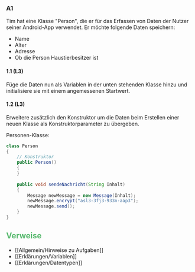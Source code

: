 ### A1
Tim hat eine Klasse "Person", die er für das Erfassen von Daten der Nutzer seiner Android-App verwendet. Er möchte folgende Daten speichern:
+ Name
+ Alter
+ Adresse
+ Ob die Person Haustierbesitzer ist
#### 1.1 (L3)
Füge die Daten nun als Variablen in der unten stehenden Klasse hinzu und initialisiere sie mit einem angemessenen Startwert.
#### 1.2 (L3)
Erweitere zusätzlich den Konstruktor um die Daten beim Erstellen einer neuen Klasse als Konstruktorparameter zu übergeben.

Personen-Klasse:
```Java
class Person
{
	// Konstruktor
	public Person()
	{
	}
	
	public void sendeNachricht(String Inhalt)
	{
		Message newMessage = new Message(Inhalt);
		newMessage.encrypt("asl3-3fj3-933n-aap3");
		newMessage.send();
	}
}
```

## <span style="color:#5ABA70">Verweise</span>
+ [[Allgemein/Hinweise zu Aufgaben]]
+ [[Erklärungen/Variablen]]
+ [[Erklärungen/Datentypen]]
